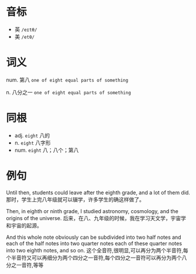 # 音标

- 英 `/eɪtθ/`
- 美 `/etθ/`

# 词义

num. 第八
`one of eight equal parts of something`

n. 八分之一
`one of eight equal parts of something`

# 同根

- adj. `eight` 八的
- n. `eight` 八字形
- num. `eight` 八；八个；第八

# 例句

Until then, students could leave after the eighth grade, and a lot of them did.
那时，学生上完八年级就可以辍学，许多学生的确这样做了。

Then, in eighth or ninth grade, I studied astronomy, cosmology, and the origins of the universe.
后来，在八、九年级的时候，我在学习天文学，宇宙学和宇宙的起源。

And this whole note obviously can be subdivided into two half notes and each of the half notes into two quarter notes each of these quarter notes into two eighth notes, and so on.
这个全音符,很明显,可以再分为两个半音符,每个半音符又可以再细分为两个四分之一音符,每个四分之一音符可以再分为两个八分之一音符,等等


